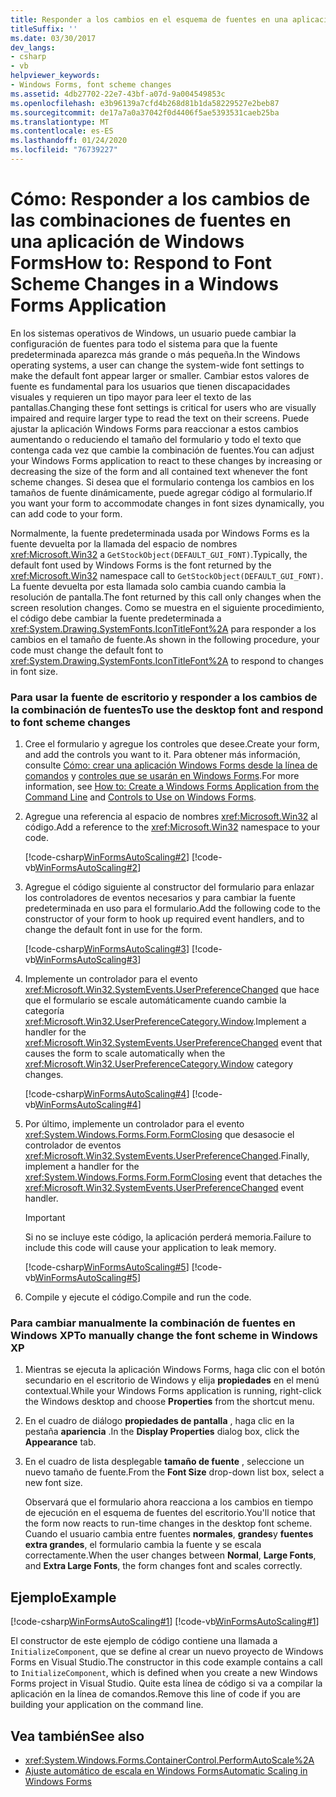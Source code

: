 ```yaml
---
title: Responder a los cambios en el esquema de fuentes en una aplicación Windows Forms
titleSuffix: ''
ms.date: 03/30/2017
dev_langs:
- csharp
- vb
helpviewer_keywords:
- Windows Forms, font scheme changes
ms.assetid: 4db27702-22e7-43bf-a07d-9a004549853c
ms.openlocfilehash: e3b96139a7cfd4b268d81b1da58229527e2beb87
ms.sourcegitcommit: de17a7a0a37042f0d4406f5ae5393531caeb25ba
ms.translationtype: MT
ms.contentlocale: es-ES
ms.lasthandoff: 01/24/2020
ms.locfileid: "76739227"
---
```

# <a name="how-to-respond-to-font-scheme-changes-in-a-windows-forms-application"></a><span data-ttu-id="b9ce7-102">Cómo: Responder a los cambios de las combinaciones de fuentes en una aplicación de Windows Forms</span><span class="sxs-lookup"><span data-stu-id="b9ce7-102">How to: Respond to Font Scheme Changes in a Windows Forms Application</span></span>
<span data-ttu-id="b9ce7-103">En los sistemas operativos de Windows, un usuario puede cambiar la configuración de fuentes para todo el sistema para que la fuente predeterminada aparezca más grande o más pequeña.</span><span class="sxs-lookup"><span data-stu-id="b9ce7-103">In the Windows operating systems, a user can change the system-wide font settings to make the default font appear larger or smaller.</span></span> <span data-ttu-id="b9ce7-104">Cambiar estos valores de fuente es fundamental para los usuarios que tienen discapacidades visuales y requieren un tipo mayor para leer el texto de las pantallas.</span><span class="sxs-lookup"><span data-stu-id="b9ce7-104">Changing these font settings is critical for users who are visually impaired and require larger type to read the text on their screens.</span></span> <span data-ttu-id="b9ce7-105">Puede ajustar la aplicación Windows Forms para reaccionar a estos cambios aumentando o reduciendo el tamaño del formulario y todo el texto que contenga cada vez que cambie la combinación de fuentes.</span><span class="sxs-lookup"><span data-stu-id="b9ce7-105">You can adjust your Windows Forms application to react to these changes by increasing or decreasing the size of the form and all contained text whenever the font scheme changes.</span></span> <span data-ttu-id="b9ce7-106">Si desea que el formulario contenga los cambios en los tamaños de fuente dinámicamente, puede agregar código al formulario.</span><span class="sxs-lookup"><span data-stu-id="b9ce7-106">If you want your form to accommodate changes in font sizes dynamically, you can add code to your form.</span></span>  
  
 <span data-ttu-id="b9ce7-107">Normalmente, la fuente predeterminada usada por Windows Forms es la fuente devuelta por la llamada del espacio de nombres <xref:Microsoft.Win32> a `GetStockObject(DEFAULT_GUI_FONT)`.</span><span class="sxs-lookup"><span data-stu-id="b9ce7-107">Typically, the default font used by Windows Forms is the font returned by the <xref:Microsoft.Win32> namespace call to `GetStockObject(DEFAULT_GUI_FONT)`.</span></span> <span data-ttu-id="b9ce7-108">La fuente devuelta por esta llamada solo cambia cuando cambia la resolución de pantalla.</span><span class="sxs-lookup"><span data-stu-id="b9ce7-108">The font returned by this call only changes when the screen resolution changes.</span></span> <span data-ttu-id="b9ce7-109">Como se muestra en el siguiente procedimiento, el código debe cambiar la fuente predeterminada a <xref:System.Drawing.SystemFonts.IconTitleFont%2A> para responder a los cambios en el tamaño de fuente.</span><span class="sxs-lookup"><span data-stu-id="b9ce7-109">As shown in the following procedure, your code must change the default font to <xref:System.Drawing.SystemFonts.IconTitleFont%2A> to respond to changes in font size.</span></span>  
  
### <a name="to-use-the-desktop-font-and-respond-to-font-scheme-changes"></a><span data-ttu-id="b9ce7-110">Para usar la fuente de escritorio y responder a los cambios de la combinación de fuentes</span><span class="sxs-lookup"><span data-stu-id="b9ce7-110">To use the desktop font and respond to font scheme changes</span></span>  
  
1. <span data-ttu-id="b9ce7-111">Cree el formulario y agregue los controles que desee.</span><span class="sxs-lookup"><span data-stu-id="b9ce7-111">Create your form, and add the controls you want to it.</span></span> <span data-ttu-id="b9ce7-112">Para obtener más información, consulte [Cómo: crear una aplicación Windows Forms desde la línea de comandos](how-to-create-a-windows-forms-application-from-the-command-line.md) y [controles que se usarán en Windows Forms](./controls/controls-to-use-on-windows-forms.md).</span><span class="sxs-lookup"><span data-stu-id="b9ce7-112">For more information, see [How to: Create a Windows Forms Application from the Command Line](how-to-create-a-windows-forms-application-from-the-command-line.md) and [Controls to Use on Windows Forms](./controls/controls-to-use-on-windows-forms.md).</span></span>  
  
2. <span data-ttu-id="b9ce7-113">Agregue una referencia al espacio de nombres <xref:Microsoft.Win32> al código.</span><span class="sxs-lookup"><span data-stu-id="b9ce7-113">Add a reference to the <xref:Microsoft.Win32> namespace to your code.</span></span>  
  
     [!code-csharp[WinFormsAutoScaling#2](~/samples/snippets/csharp/VS_Snippets_Winforms/WinFormsAutoScaling/CS/Form1.cs#2)]
     [!code-vb[WinFormsAutoScaling#2](~/samples/snippets/visualbasic/VS_Snippets_Winforms/WinFormsAutoScaling/VB/Form1.vb#2)]  
  
3. <span data-ttu-id="b9ce7-114">Agregue el código siguiente al constructor del formulario para enlazar los controladores de eventos necesarios y para cambiar la fuente predeterminada en uso para el formulario.</span><span class="sxs-lookup"><span data-stu-id="b9ce7-114">Add the following code to the constructor of your form to hook up required event handlers, and to change the default font in use for the form.</span></span>  
  
     [!code-csharp[WinFormsAutoScaling#3](~/samples/snippets/csharp/VS_Snippets_Winforms/WinFormsAutoScaling/CS/Form1.cs#3)]
     [!code-vb[WinFormsAutoScaling#3](~/samples/snippets/visualbasic/VS_Snippets_Winforms/WinFormsAutoScaling/VB/Form1.vb#3)]  
  
4. <span data-ttu-id="b9ce7-115">Implemente un controlador para el evento <xref:Microsoft.Win32.SystemEvents.UserPreferenceChanged> que hace que el formulario se escale automáticamente cuando cambie la categoría <xref:Microsoft.Win32.UserPreferenceCategory.Window>.</span><span class="sxs-lookup"><span data-stu-id="b9ce7-115">Implement a handler for the <xref:Microsoft.Win32.SystemEvents.UserPreferenceChanged> event that causes the form to scale automatically when the <xref:Microsoft.Win32.UserPreferenceCategory.Window> category changes.</span></span>  
  
     [!code-csharp[WinFormsAutoScaling#4](~/samples/snippets/csharp/VS_Snippets_Winforms/WinFormsAutoScaling/CS/Form1.cs#4)]
     [!code-vb[WinFormsAutoScaling#4](~/samples/snippets/visualbasic/VS_Snippets_Winforms/WinFormsAutoScaling/VB/Form1.vb#4)]  
  
5. <span data-ttu-id="b9ce7-116">Por último, implemente un controlador para el evento <xref:System.Windows.Forms.Form.FormClosing> que desasocie el controlador de eventos <xref:Microsoft.Win32.SystemEvents.UserPreferenceChanged>.</span><span class="sxs-lookup"><span data-stu-id="b9ce7-116">Finally, implement a handler for the <xref:System.Windows.Forms.Form.FormClosing> event that detaches the <xref:Microsoft.Win32.SystemEvents.UserPreferenceChanged> event handler.</span></span>  
  
     > [!IMPORTANT]
     > <span data-ttu-id="b9ce7-117">Si no se incluye este código, la aplicación perderá memoria.</span><span class="sxs-lookup"><span data-stu-id="b9ce7-117">Failure to include this code will cause your application to leak memory.</span></span>  
  
     [!code-csharp[WinFormsAutoScaling#5](~/samples/snippets/csharp/VS_Snippets_Winforms/WinFormsAutoScaling/CS/Form1.cs#5)]
     [!code-vb[WinFormsAutoScaling#5](~/samples/snippets/visualbasic/VS_Snippets_Winforms/WinFormsAutoScaling/VB/Form1.vb#5)]  
  
6. <span data-ttu-id="b9ce7-118">Compile y ejecute el código.</span><span class="sxs-lookup"><span data-stu-id="b9ce7-118">Compile and run the code.</span></span>  
  
### <a name="to-manually-change-the-font-scheme-in-windows-xp"></a><span data-ttu-id="b9ce7-119">Para cambiar manualmente la combinación de fuentes en Windows XP</span><span class="sxs-lookup"><span data-stu-id="b9ce7-119">To manually change the font scheme in Windows XP</span></span>  
  
1. <span data-ttu-id="b9ce7-120">Mientras se ejecuta la aplicación Windows Forms, haga clic con el botón secundario en el escritorio de Windows y elija **propiedades** en el menú contextual.</span><span class="sxs-lookup"><span data-stu-id="b9ce7-120">While your Windows Forms application is running, right-click the Windows desktop and choose **Properties** from the shortcut menu.</span></span>  
  
2. <span data-ttu-id="b9ce7-121">En el cuadro de diálogo **propiedades de pantalla** , haga clic en la pestaña **apariencia** .</span><span class="sxs-lookup"><span data-stu-id="b9ce7-121">In the **Display Properties** dialog box, click the **Appearance** tab.</span></span>  
  
3. <span data-ttu-id="b9ce7-122">En el cuadro de lista desplegable **tamaño de fuente** , seleccione un nuevo tamaño de fuente.</span><span class="sxs-lookup"><span data-stu-id="b9ce7-122">From the **Font Size** drop-down list box, select a new font size.</span></span>  
  
     <span data-ttu-id="b9ce7-123">Observará que el formulario ahora reacciona a los cambios en tiempo de ejecución en el esquema de fuentes del escritorio.</span><span class="sxs-lookup"><span data-stu-id="b9ce7-123">You'll notice that the form now reacts to run-time changes in the desktop font scheme.</span></span> <span data-ttu-id="b9ce7-124">Cuando el usuario cambia entre fuentes **normales**, **grandes**y **fuentes extra grandes**, el formulario cambia la fuente y se escala correctamente.</span><span class="sxs-lookup"><span data-stu-id="b9ce7-124">When the user changes between **Normal**, **Large Fonts**, and **Extra Large Fonts**, the form changes font and scales correctly.</span></span>  
  
## <a name="example"></a><span data-ttu-id="b9ce7-125">Ejemplo</span><span class="sxs-lookup"><span data-stu-id="b9ce7-125">Example</span></span>  
 [!code-csharp[WinFormsAutoScaling#1](~/samples/snippets/csharp/VS_Snippets_Winforms/WinFormsAutoScaling/CS/Form1.cs#1)]
 [!code-vb[WinFormsAutoScaling#1](~/samples/snippets/visualbasic/VS_Snippets_Winforms/WinFormsAutoScaling/VB/Form1.vb#1)]  
  
 <span data-ttu-id="b9ce7-126">El constructor de este ejemplo de código contiene una llamada a `InitializeComponent`, que se define al crear un nuevo proyecto de Windows Forms en Visual Studio.</span><span class="sxs-lookup"><span data-stu-id="b9ce7-126">The constructor in this code example contains a call to `InitializeComponent`, which is defined when you create a new Windows Forms project in Visual Studio.</span></span> <span data-ttu-id="b9ce7-127">Quite esta línea de código si va a compilar la aplicación en la línea de comandos.</span><span class="sxs-lookup"><span data-stu-id="b9ce7-127">Remove this line of code if you are building your application on the command line.</span></span>  
  
## <a name="see-also"></a><span data-ttu-id="b9ce7-128">Vea también</span><span class="sxs-lookup"><span data-stu-id="b9ce7-128">See also</span></span>

- <xref:System.Windows.Forms.ContainerControl.PerformAutoScale%2A>
- [<span data-ttu-id="b9ce7-129">Ajuste automático de escala en Windows Forms</span><span class="sxs-lookup"><span data-stu-id="b9ce7-129">Automatic Scaling in Windows Forms</span></span>](automatic-scaling-in-windows-forms.md)
